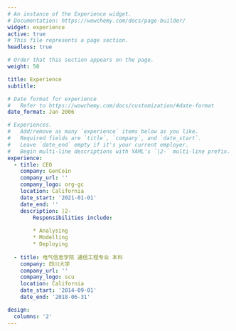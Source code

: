 ```yaml
---
# An instance of the Experience widget.
# Documentation: https://wowchemy.com/docs/page-builder/
widget: experience
active: true
# This file represents a page section.
headless: true

# Order that this section appears on the page.
weight: 50

title: Experience
subtitle:

# Date format for experience
#   Refer to https://wowchemy.com/docs/customization/#date-format
date_format: Jan 2006

# Experiences.
#   Add/remove as many `experience` items below as you like.
#   Required fields are `title`, `company`, and `date_start`.
#   Leave `date_end` empty if it's your current employer.
#   Begin multi-line descriptions with YAML's `|2-` multi-line prefix.
experience:
  - title: CEO
    company: GenCoin
    company_url: ''
    company_logo: org-gc
    location: California
    date_start: '2021-01-01'
    date_end: ''
    description: |2-
        Responsibilities include:
        
        * Analysing
        * Modelling
        * Deploying
        
  - title: 电气信息学院 通信工程专业 本科
    company: 四川大学
    company_url: ''
    company_logo: scu
    location: California
    date_start: '2014-09-01'
    date_end: '2018-06-31'

design:
  columns: '2'
---
```

